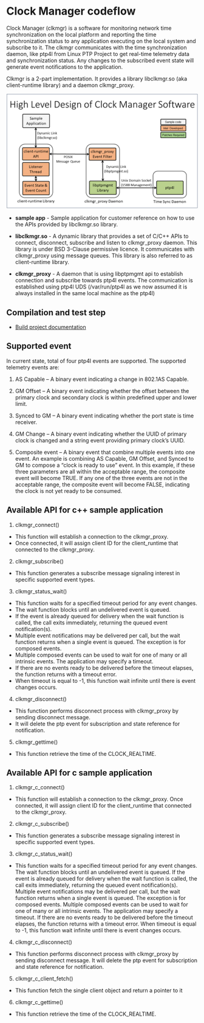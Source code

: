 <!-- SPDX-License-Identifier: GFDL-1.3-no-invariants-or-later
     SPDX-FileCopyrightText: Copyright © 2024 Intel Corporation. -->
# Clock Manager codeflow

Clock Manager (clkmgr) is a software for monitoring network time synchronization
on the local platform and reporting the time synchronization status to any
application executing on the local system and subscribe to it.
The clkmgr communicates with the time synchronization daemon, like ptp4l from
Linux PTP Project to get real-time telemetry data and synchronization status.
Any changes to the subscribed event state will generate event notifications to
the application.

Clkmgr is a 2-part implementation. It provides a library libclkmgr.so
(aka client-runtime library) and a daemon clkmgr_proxy.

![High Level Design of Clock Manager Library](./image/hld_clock_mgr.png)

* **sample app** - Sample application for customer reference on how to use the
APIs provided by libclkmgr.so library.

* **libclkmgr.so** - A dynamic library that provides a set of C/C++ APIs to
connect, disconnect, subscribe and listen to clkmgr_proxy daemon.
This library is under BSD 3-Clause permissive licence. It communicates with
clkmgr_proxy using message queues. This library is also referred to as
client-runtime library.

* **clkmgr_proxy** - A daemon that is using libptpmgmt api to establish
connection and subscribe towards ptp4l events. The communication is established
using ptp4l UDS (/var/run/ptp4l as we now assumed it is always installed in the
same local machine as the ptp4l)

## Compilation and test step
* [Build project documentation](./TEST_clkmgr.md)

## Supported event

In current state, total of four ptp4l events are supported. The supported
telemetry events are:

1. AS Capable – A binary event indicating a change in 802.1AS Capable.

2. GM Offset – A binary event indicating whether the offset between the primary
clock and secondary clock is within predefined upper and lower limit.

3. Synced to GM – A binary event indicating whether the port state is time
receiver.

4. GM Change – A binary event indicating whether the UUID of primary clock is
changed and a string event providing primary clock’s UUID.

5. Composite event – A binary event that combine multiple events into one event.
An example is combining AS Capable, GM Offset, and Synced to GM to compose a
“clock is ready to use” event. In this example, if these three parameters are
all within the acceptable range, the composite event will become TRUE. If any
one of the three events are not in the acceptable range, the composite event
will become FALSE, indicating the clock is not yet ready to be consumed.

## Available API for c++ sample application

1. clkmgr_connect()
- This function will establish a connection to the clkmgr_proxy.
- Once connected, it will assign client ID for the client_runtime that connected
to the clkmgr_proxy.

2. clkmgr_subscribe()
- This function generates a subscribe message signaling interest in specific
supported event types.

3. clkmgr_status_wait()
- This function waits for a specified timeout period for any event changes.
- The wait function blocks until an undelivered event is queued.
- If the event is already queued for delivery when the wait function is called,
the call exits immediately, returning the queued event notification(s).
- Multiple event notifications may be delivered per call, but the wait function
returns when a single event is queued. The exception is for composed events.
- Multiple composed events can be used to wait for one of many or all intrinsic
events. The application may specify a timeout.
- If there are no events ready to be delivered before the timeout elapses, the
function returns with a timeout error.
- When timeout is equal to -1, this function wait infinite until there is event
changes occurs.

4. clkmgr_disconnect()
- This function performs disconnect process with clkmgr_proxy by sending
disconnect message.
- It will delete the ptp event for subscription and state reference for
notification.

5. clkmgr_gettime()
- This function retrieve the time of the CLOCK_REALTIME.

## Available API for c sample application

1. clkmgr_c_connect()
- This function will establish a connection to the clkmgr_proxy. Once connected,
it will assign client ID for the client_runtime that connected to the
clkmgr_proxy.

2. clkmgr_c_subscribe()
- This function generates a subscribe message signaling interest in specific
supported event types.

3. clkmgr_c_status_wait()
- This function waits for a specified timeout period for any event changes. The
wait function blocks until an undelivered event is queued. If the event is
already queued for delivery when the wait function is called, the call exits
immediately, returning the queued event notification(s). Multiple event
notifications may be delivered per call, but the wait function returns when a
single event is queued. The exception is for composed events. Multiple composed
events can be used to wait for one of many or all intrinsic events. The
application may specify a timeout. If there are no events ready to be delivered
before the timeout elapses, the function returns with a timeout error. When
timeout is equal to -1, this function wait infinite until there is event changes
occurs.

4. clkmgr_c_disconnect()
- This function performs disconnect process with clkmgr_proxy by sending
disconnect message.  It will delete the ptp event for subscription and state
reference for notification.

5. clkmgr_c_client_fetch()
- This function fetch the single client object and return a pointer to it

6. clkmgr_c_gettime()
- This function retrieve the time of the CLOCK_REALTIME.
